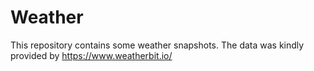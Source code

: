 # Weather

This repository contains some weather snapshots.
The data was kindly provided by https://www.weatherbit.io/
